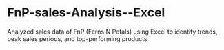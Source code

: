 # FnP-sales-Analysis--Excel
Analyzed sales data of FnP (Ferns N Petals) using Excel to identify trends, peak sales periods, and top-performing products
